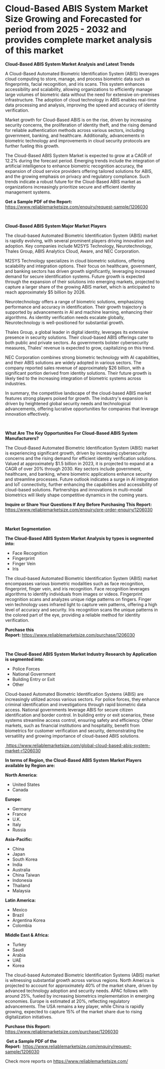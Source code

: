 <p><h1>Cloud-Based ABIS System Market Size Growing and Forecasted for period from 2025 - 2032 and provides complete market analysis of this market</h1></p><p><strong>Cloud-Based ABIS System Market Analysis and Latest Trends</strong></p>
<p><p>A Cloud-Based Automated Biometric Identification System (ABIS) leverages cloud computing to store, manage, and process biometric data such as fingerprints, facial recognition, and iris scans. This system enhances accessibility and scalability, allowing organizations to efficiently manage large volumes of biometric data without the need for extensive on-premises infrastructure. The adoption of cloud technology in ABIS enables real-time data processing and analysis, improving the speed and accuracy of identity verification.</p><p>Market growth for Cloud-Based ABIS is on the rise, driven by increasing security concerns, the proliferation of identity theft, and the rising demand for reliable authentication methods across various sectors, including government, banking, and healthcare. Additionally, advancements in biometric technology and improvements in cloud security protocols are further fueling this growth. </p><p>The Cloud-Based ABIS System Market is expected to grow at a CAGR of 12.2% during the forecast period. Emerging trends include the integration of artificial intelligence to enhance biometric recognition accuracy, the expansion of cloud service providers offering tailored solutions for ABIS, and the growing emphasis on privacy and regulatory compliance. Such trends indicate a robust future for the Cloud-Based ABIS market as organizations increasingly prioritize secure and efficient identity management systems.</p></p>
<p><strong>Get a Sample PDF of the Report:&nbsp;</strong> <a href="https://www.reliablemarketsize.com/enquiry/request-sample/1206030?utm_campaign=2996&utm_medium=2&utm_source=Github&utm_content=ia&utm_term=11032025&utm_id=cloud-based-abis-system">https://www.reliablemarketsize.com/enquiry/request-sample/1206030</a></p>
<p>&nbsp;</p>
<p><strong>Cloud-Based ABIS System Major Market Players</strong></p>
<p><p>The cloud-based Automated Biometric Identification System (ABIS) market is rapidly evolving, with several prominent players driving innovation and adoption. Key companies include M2SYS Technology, Neurotechnology, Thales Group, ABIS Analytics Cloud, Aware, and NEC Corporation.</p><p>M2SYS Technology specializes in cloud biometric solutions, offering scalability and integration options. Their focus on healthcare, government, and banking sectors has driven growth significantly, leveraging increased demand for secure identification systems. Future growth is expected through the expansion of their solutions into emerging markets, projected to capture a larger share of the growing ABIS market, which is anticipated to reach approximately $5 billion by 2026.</p><p>Neurotechnology offers a range of biometric solutions, emphasizing performance and accuracy in identification. Their growth trajectory is supported by advancements in AI and machine learning, enhancing their algorithms. As identity verification needs escalate globally, Neurotechnology is well-positioned for substantial growth.</p><p>Thales Group, a global leader in digital identity, leverages its extensive presence in security solutions. Their cloud-based ABIS offerings cater to both public and private sectors. As governments bolster cybersecurity measures, Thales' revenue is expected to grow, capitalizing on this trend.</p><p>NEC Corporation combines strong biometric technology with AI capabilities, and their ABIS solutions are widely adopted in various sectors. The company reported sales revenue of approximately $26 billion, with a significant portion derived from identity solutions. Their future growth is likely tied to the increasing integration of biometric systems across industries.</p><p>In summary, the competitive landscape of the cloud-based ABIS market features strong players poised for growth. The industry's expansion is driven by heightened global security needs and technological advancements, offering lucrative opportunities for companies that leverage innovation effectively.</p></p>
<p>&nbsp;</p>
<p><strong>What Are The Key Opportunities For Cloud-Based ABIS System Manufacturers?</strong></p>
<p><p>The Cloud-Based Automated Biometric Identification System (ABIS) market is experiencing significant growth, driven by increasing cybersecurity concerns and the rising demand for efficient identity verification solutions. Valued at approximately $1.5 billion in 2023, it is projected to expand at a CAGR of over 20% through 2030. Key sectors include government, healthcare, and banking, where biometric applications enhance security and streamline processes. Future outlook indicates a surge in AI integration and IoT connectivity, further enhancing the capabilities and accessibility of cloud-based solutions. Partnerships and innovations in multi-modal biometrics will likely shape competitive dynamics in the coming years.</p></p>
<p><strong>Inquire or Share Your Questions If Any Before Purchasing This Report:</strong> <a href="https://www.reliablemarketsize.com/enquiry/pre-order-enquiry/1206030?utm_campaign=2996&utm_medium=2&utm_source=Github&utm_content=ia&utm_term=11032025&utm_id=cloud-based-abis-system">https://www.reliablemarketsize.com/enquiry/pre-order-enquiry/1206030</a></p>
<p>&nbsp;</p>
<p><strong>Market Segmentation</strong></p>
<p><strong>The Cloud-Based ABIS System Market Analysis by types is segmented into:</strong></p>
<p><ul><li>Face Recognition</li><li>Fingerprint</li><li>Finger Vein</li><li>Iris</li></ul></p>
<p><p>The cloud-based Automated Biometric Identification System (ABIS) market encompasses various biometric modalities such as face recognition, fingerprint, finger vein, and iris recognition. Face recognition leverages algorithms to identify individuals from images or videos. Fingerprint recognition scans and analyzes unique ridge patterns on fingers. Finger vein technology uses infrared light to capture vein patterns, offering a high level of accuracy and security. Iris recognition scans the unique patterns in the colored part of the eye, providing a reliable method for identity verification.</p></p>
<p><strong>Purchase this Report:&nbsp;</strong><a href="https://www.reliablemarketsize.com/purchase/1206030?utm_campaign=2996&utm_medium=2&utm_source=Github&utm_content=ia&utm_term=11032025&utm_id=cloud-based-abis-system">https://www.reliablemarketsize.com/purchase/1206030</a></p>
<p>&nbsp;</p>
<p><strong>The Cloud-Based ABIS System Market Industry Research by Application is segmented into:</strong></p>
<p><ul><li>Police Forces</li><li>National Government</li><li>Building Entry or Exit</li><li>Other</li></ul></p>
<p><p>Cloud-based Automated Biometric Identification Systems (ABIS) are increasingly utilized across various sectors. For police forces, they enhance criminal identification and investigations through rapid biometric data access. National governments leverage ABIS for secure citizen identification and border control. In building entry or exit scenarios, these systems streamline access control, ensuring safety and efficiency. Other markets, such as financial institutions and hospitality, benefit from biometrics for customer verification and security, demonstrating the versatility and growing importance of cloud-based ABIS solutions.</p></p>
<p><a href="https://www.reliablemarketsize.com/global-cloud-based-abis-system-market-r1206030?utm_campaign=2996&utm_medium=2&utm_source=Github&utm_content=ia&utm_term=11032025&utm_id=cloud-based-abis-system">&nbsp;https://www.reliablemarketsize.com/global-cloud-based-abis-system-market-r1206030</a></p>
<p><strong>In terms of Region, the Cloud-Based ABIS System Market Players available by Region are:</strong></p>
<p>
    <p> <strong> North America: </strong>
        <ul>
            <li>United States</li>
            <li>Canada</li>
        </ul>
        </p> 
    <p> <strong> Europe: </strong>
        <ul>
            <li>Germany</li>
            <li>France</li>
            <li>U.K.</li>
            <li>Italy</li>
            <li>Russia</li>
        </ul>
        </p> 
    <p> <strong> Asia-Pacific: </strong>
        <ul>
            <li>China</li>
            <li>Japan</li>
            <li>South Korea</li>
            <li>India</li>
            <li>Australia</li>
            <li>China Taiwan</li>
            <li>Indonesia</li>
            <li>Thailand</li>
            <li>Malaysia</li>
        </ul>
        </p> 
    <p> <strong> Latin America: </strong>
        <ul>
            <li>Mexico</li>
            <li>Brazil</li>
            <li>Argentina Korea</li>
            <li>Colombia</li>
        </ul>
        </p> 
    <p> <strong> Middle East & Africa: </strong>
        <ul>
            <li>Turkey</li>
            <li>Saudi</li>
            <li>Arabia</li>
            <li>UAE</li>
            <li>Korea</li>
        </ul>
    </p>
    </p>
<p><p>The cloud-based Automated Biometric Identification Systems (ABIS) market is witnessing substantial growth across various regions. North America is projected to account for approximately 40% of the market share, driven by advanced technology adoption and security needs. APAC follows with around 25%, fueled by increasing biometrics implementation in emerging economies. Europe is estimated at 20%, reflecting regulatory advancements. The USA remains a key player, while China is rapidly growing, expected to capture 15% of the market share due to rising digitalization initiatives.</p></p>
<p><strong>Purchase this Report: </strong><a href="https://www.reliablemarketsize.com/purchase/1206030?utm_campaign=2996&utm_medium=2&utm_source=Github&utm_content=ia&utm_term=11032025&utm_id=cloud-based-abis-system">https://www.reliablemarketsize.com/purchase/1206030</a></p>
<p>&nbsp;<strong>Get a Sample PDF of the Report:&nbsp;&nbsp;</strong><a href="https://www.reliablemarketsize.com/enquiry/request-sample/1206030?utm_campaign=2996&utm_medium=2&utm_source=Github&utm_content=ia&utm_term=11032025&utm_id=cloud-based-abis-system">https://www.reliablemarketsize.com/enquiry/request-sample/1206030</a></p>
<p><strong></strong></p>
<p>Check more reports on <a href="https://www.reliablemarketsize.com/?utm_campaign=2996&utm_medium=2&utm_source=Github&utm_content=ia&utm_term=11032025&utm_id=cloud-based-abis-system">https://www.reliablemarketsize.com/</a></p>